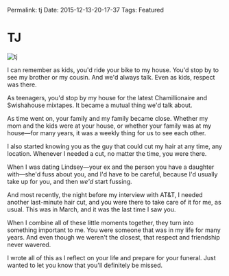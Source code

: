 Permalink: tj
Date: 2015-12-13-20-17-37
Tags: Featured

# TJ

![tj][image-1]

I can remember as kids, you'd ride your bike to my house. You'd stop by to see my brother or my cousin. And we'd always talk. Even as kids, respect was there. 

As teenagers, you'd stop by my house for the latest Chamillionaire and Swishahouse mixtapes. It became a mutual thing we'd talk about.

As time went on, your family and my family became close. Whether my mom and the kids were at your house, or whether your family was at my house—for many years, it was a weekly thing for us to see each other.

I also started knowing you as the guy that could cut my hair at any time, any location. Whenever I needed a cut, no matter the time, you were there.

When I was dating Lindsey—your ex and the person you have a daughter with—she'd fuss about you, and I'd have to be careful, because I'd usually take up for you, and then *we'd* start fussing.

And most recently, the night before my interview with AT&T, I needed another last-minute hair cut, and you were there to take care of it for me, as usual. This was in March, and it was the last time I saw you.

When I combine all of these little moments together, they turn into something important to me. You were someone that was in my life for many years. And even though we weren't the closest, that respect and friendship never wavered.

I wrote all of this as I reflect on your life and prepare for your funeral. Just wanted to let you know that you'll definitely be missed.

[image-1]:	https://dl.dropbox.com/s/a5s83x24pzg9tf5/IMG_1068.JPG?dl=0
